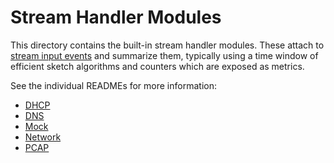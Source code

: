# Stream Handler Modules

This directory contains the built-in stream handler modules. These attach to [stream input events](/src/inputs) and
summarize them, typically using a time window of efficient sketch algorithms and counters which are exposed as metrics.

See the individual READMEs for more information:

* [DHCP](dhcp/)
* [DNS](dns/)
* [Mock](mock/)
* [Network](net/)
* [PCAP](pcap/)
